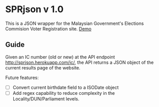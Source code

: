 # SPRjson v 1.0

This is a JSON wrapper for the Malaysian Government's Elections Commision Voter Registration site. [Demo](http://sprjson.herokuapp.com)

## Guide
Given an IC number (old or new) at the API endpoint http://sprjson.herokuapp.com/ic/<insert IC number here>, the API returns a JSON object of the current results page of the website.

Future features:

- [ ] Convert current birthdate field to a ISODate object
- [ ] Add regex capability to reduce complexity in the Locality/DUN/Parliament levels.